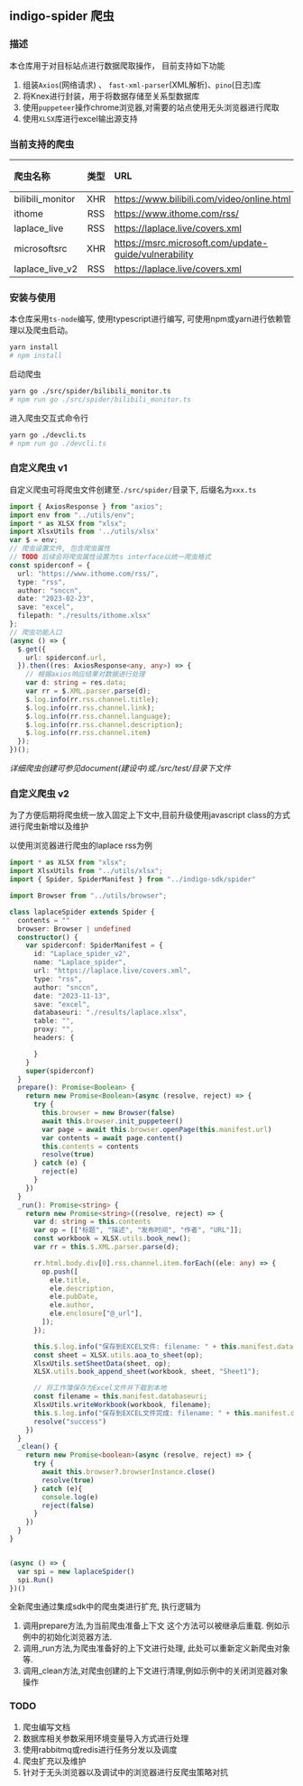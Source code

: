 ## indigo-spider 爬虫

### 描述

本仓库用于对目标站点进行数据爬取操作， 目前支持如下功能

1. 组装`Axios`(网络请求) 、 `fast-xml-parser`(XML解析)、`pino`(日志)库
2. 将Knex进行封装，用于将数据存储至关系型数据库
3. 使用`puppeteer`操作chrome浏览器,对需要的站点使用无头浏览器进行爬取
4. 使用`XLSX`库进行excel输出源支持

### 当前支持的爬虫
|爬虫名称|类型|URL|输出目标|
|:--|:--:|:--|:--|
|bilibili_monitor|XHR|https://www.bilibili.com/video/online.html|console|
|ithome|RSS|https://www.ithome.com/rss/|console|
|laplace_live|RSS|https://laplace.live/covers.xml|excel|
|microsoftsrc|XHR|https://msrc.microsoft.com/update-guide/vulnerability|mysql|
|laplace_live_v2|RSS|https://laplace.live/covers.xml|excel|

### 安装与使用
本仓库采用`ts-node`编写, 使用typescript进行编写, 可使用npm或yarn进行依赖管理以及爬虫启动。
```bash
yarn install
# npm install
```

启动爬虫
```bash
yarn go ./src/spider/bilibili_monitor.ts
# npm run go ./src/spider/bilibili_monitor.ts
```

进入爬虫交互式命令行
```bash
yarn go ./devcli.ts
# npm run go ./devcli.ts
```


### 自定义爬虫 v1
自定义爬虫可将爬虫文件创建至`./src/spider/`目录下, 后缀名为`xxx.ts`

```typescript
import { AxiosResponse } from "axios";
import env from "../utils/env";
import * as XLSX from "xlsx";
import XlsxUtils from '../utils/xlsx'
var $ = env;
// 爬虫设置文件, 包含爬虫属性
// TODO 后续会将爬虫属性设置为ts interface以统一爬虫格式
const spiderconf = {
  url: "https://www.ithome.com/rss/",
  type: "rss",
  author: "snccn",
  date: "2023-02-23",
  save: "excel",
  filepath: "./results/ithome.xlsx"
};
// 爬虫功能入口
(async () => {
  $.get({
    url: spiderconf.url,
  }).then((res: AxiosResponse<any, any>) => {
    // 根据axios响应结果对数据进行处理
    var d: string = res.data;
    var rr = $.XML.parser.parse(d);
    $.log.info(rr.rss.channel.title);
    $.log.info(rr.rss.channel.link);
    $.log.info(rr.rss.channel.language);
    $.log.info(rr.rss.channel.description);
    $.log.info(rr.rss.channel.item)
  });
})();
```
*详细爬虫创建可参见document(建设中)或./src/test/目录下文件*

### 自定义爬虫 v2
为了方便后期将爬虫统一放入固定上下文中,目前升级使用javascript class的方式进行爬虫新增以及维护

以使用浏览器进行爬虫的laplace rss为例
```typescript
import * as XLSX from "xlsx";
import XlsxUtils from "../utils/xlsx";
import { Spider, SpiderManifest } from "../indigo-sdk/spider"

import Browser from "../utils/browser";

class laplaceSpider extends Spider {
  contents = ""
  browser: Browser | undefined
  constructor() {
    var spiderconf: SpiderManifest = {
      id: "Laplace_spider_v2",
      name: "Laplace_spider",
      url: "https://laplace.live/covers.xml",
      type: "rss",
      author: "snccn",
      date: "2023-11-13",
      save: "excel",
      databaseuri: "./results/laplace.xlsx",
      table: "",
      proxy: "",
      headers: {

      }
    }
    super(spiderconf)
  }
  prepare(): Promise<Boolean> {
    return new Promise<Boolean>(async (resolve, reject) => {
      try {
        this.browser = new Browser(false)
        await this.browser.init_puppeteer()
        var page = await this.browser.openPage(this.manifest.url)
        var contents = await page.content()
        this.contents = contents
        resolve(true)
      } catch (e) {
        reject(e)
      }
    })
  }
  _run(): Promise<string> {
    return new Promise<string>((resolve, reject) => {
      var d: string = this.contents
      var op = [["标题", "描述", "发布时间", "作者", "URL"]];
      const workbook = XLSX.utils.book_new();
      var rr = this.$.XML.parser.parse(d);

      rr.html.body.div[0].rss.channel.item.forEach((ele: any) => {
        op.push([
          ele.title,
          ele.description,
          ele.pubDate,
          ele.author,
          ele.enclosure["@_url"],
        ]);
      });

      this.$.log.info("保存到EXCEL文件: filename: " + this.manifest.databaseuri);
      const sheet = XLSX.utils.aoa_to_sheet(op);
      XlsxUtils.setSheetData(sheet, op);
      XLSX.utils.book_append_sheet(workbook, sheet, "Sheet1");

      // 将工作簿保存为Excel文件并下载到本地
      const filename = this.manifest.databaseuri;
      XlsxUtils.writeWorkbook(workbook, filename);
      this.$.log.info("保存到EXCEL文件完成: filename: " + this.manifest.databaseuri);
      resolve("success")
    })
  }
  _clean() {
    return new Promise<boolean>(async (resolve, reject) => {
      try {
        await this.browser?.browserInstance.close()
        resolve(true)
      } catch (e){
        console.log(e)
        reject(false)
      }
    })
  }
}


(async () => {
  var spi = new laplaceSpider()
  spi.Run()
})()
```
全新爬虫通过集成sdk中的爬虫类进行扩充, 执行逻辑为
1. 调用prepare方法,为当前爬虫准备上下文 这个方法可以被继承后重载. 例如示例中的初始化浏览器方法.
2. 调用_run方法,为爬虫准备好的上下文进行处理, 此处可以重新定义新爬虫对象等.
3. 调用_clean方法,对爬虫创建的上下文进行清理,例如示例中的关闭浏览器对象操作

### TODO
1. 爬虫编写文档
2. 数据库相关参数采用环境变量导入方式进行处理
3. 使用rabbitmq或redis进行任务分发以及调度
4. 爬虫扩充以及维护
5. 针对于无头浏览器以及调试中的浏览器进行反爬虫策略对抗